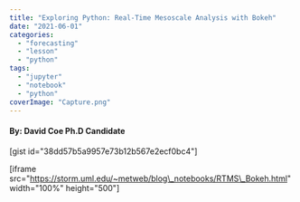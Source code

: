 ```yaml
---
title: "Exploring Python: Real-Time Mesoscale Analysis with Bokeh"
date: "2021-06-01"
categories: 
  - "forecasting"
  - "lesson"
  - "python"
tags: 
  - "jupyter"
  - "notebook"
  - "python"
coverImage: "Capture.png"
---
```


#### By: David Coe Ph.D Candidate

\[gist id="38dd57b5a9957e73b12b567e2ecf0bc4"\]

\[iframe src="https://storm.uml.edu/~metweb/blog\_notebooks/RTMS\_Bokeh.html" width="100%" height="500"\]

